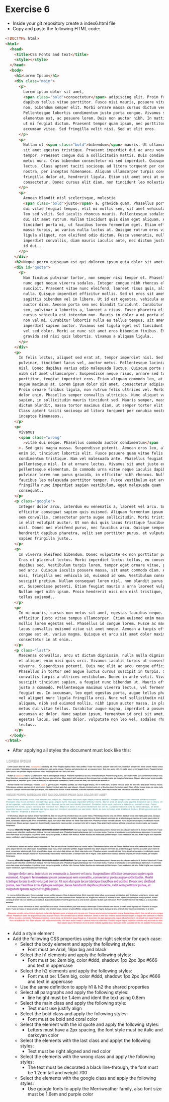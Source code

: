 # Exercise 6

- Inside your git repository create a index6.html file
- Copy and paste the following HTML code:

```html
<!DOCTYPE html>
<html>
  <head>
    <title>CSS Fonts and text</title>
    <style></style>
  </head>
  <body>
    <h1>Lorem Ipsum</h1>
    <div class="main">
      <p>
        Lorem ipsum dolor sit amet,
        <span class="bold">consectetur</span> adipiscing elit. Proin fringilla
        dapibus tellus vitae porttitor. Fusce nisi mauris, posuere vitae odio
        non, bibendum semper elit. Morbi ornare massa cursus dictum venenatis.
        Pellentesque lobortis condimentum justo porta congue. Vivamus sed
        elementum est, ac posuere lorem. Duis non auctor nibh. In mattis ipsum
        ut mi feugiat dictum. Praesent tempor quam ipsum, nec porttitor magna
        accumsan vitae. Sed fringilla velit nisi. Sed ut elit eros.
      </p>
      <p>
        Nullam ut <span class="bold">bibendum</span> mauris. Ut ullamcorper ante
        sit amet egestas tristique. Praesent imperdiet dui ac arcu venenatis
        tempor. Praesent congue dui a sollicitudin mattis. Duis condimentum
        metus nunc. Cras bibendum consectetur mi sed imperdiet. Quisque quis est
        lectus. Class aptent taciti sociosqu ad litora torquent per conubia
        nostra, per inceptos himenaeos. Aliquam ullamcorper turpis convallis,
        fringilla dolor at, hendrerit ligula. Etiam sit amet orci at odio semper
        consectetur. Donec cursus elit diam, non tincidunt leo molestie ut..
      </p>
      <p>
        Aenean blandit nisl scelerisque, molestie
        <span class="bold">justo</span> a, gravida quam. Phasellus porttitor,
        dui vitae feugiat tempus, elit mi mollis sem, sit amet vehicula turpis
        leo sed velit. Sed iaculis rhoncus mauris. Pellentesque sodales egestas
        dui sit amet rutrum. Nullam tincidunt quis diam eget aliquam. Aliquam
        tincidunt porta mi, ut faucibus lorem fermentum eget. Etiam efficitur
        massa turpis, ac varius nulla luctus at. Quisque rutrum eros vitae
        ligula aliquet, non eleifend odio dictum. Fusce venenatis, nulla sed
        imperdiet convallis, diam mauris iaculis ante, nec dictum justo tellus
        id dui..
      </p>
    </div>
    <h2>Neque porro quisquam est qui dolorem ipsum quia dolor sit amet</h2>
    <div id="quote">
      <p>
        Nam finibus pulvinar tortor, non semper nisi tempor et. Phasellus sed
        nunc eget neque viverra sodales. Integer congue nibh rhoncus eleifend
        suscipit. Praesent vitae nunc eleifend, laoreet risus quis, aliquet
        nulla. Quisque imperdiet efficitur mollis. Sed ut eros sit amet nulla
        sagittis bibendum vel in libero. Ut id est egestas, vehicula ante id,
        auctor diam. Aenean porta sem nec blandit tincidunt. Curabitur turpis
        sem, pulvinar a lobortis a, laoreet a risus. Fusce pharetra elit lorem,
        cursus vehicula est interdum non. Mauris in dolor a mi porta elementum
        non vel mi. Curabitur lobortis nulla eu tellus tempus, sit amet
        imperdiet sapien auctor. Vivamus sed ligula eget est tincidunt venenatis
        vel sed dolor. Morbi ac nunc sit amet eros bibendum finibus. Etiam
        gravida sed nisi quis lobortis. Vivamus a aliquam ligula..
      </p>
    </div>
    <p>
      In felis lectus, aliquet sed erat at, tempor imperdiet nisl. Sed non ex
      pulvinar, tincidunt lacus vel, auctor metus. Pellentesque lacinia urna
      nisl. Donec dapibus varius odio malesuada luctus. Quisque porta aliquet
      nibh sit amet ullamcorper. Suspendisse neque risus, ornare sed tortor
      porttitor, feugiat imperdiet eros. Etiam aliquam commodo leo, at lobortis
      augue maximus at. Lorem ipsum dolor sit amet, consectetur adipiscing elit.
      Proin ornare finibus ligula, non rutrum felis ultrices vel. Morbi vitae
      dolor enim. Phasellus semper convallis ultricies. Nunc aliquet varius
      sapien, in sollicitudin mauris tincidunt sed. Mauris semper, massa non
      dictum blandit, massa tortor maximus diam, ut semper tortor elit in magna.
      Class aptent taciti sociosqu ad litora torquent per conubia nostra, per
      inceptos himenaeos..
    </p>
    <p>
      Vivamus
      <span class="wrong"
        >vitae dui neque. Phasellus commodo auctor condimentum</span
      >. Sed quis magna massa. Suspendisse potenti. Aenean eros leo, aliquam sed
      enim id, tincidunt lobortis elit. Fusce posuere quam vitae felis
      condimentum tristique. Nam vel malesuada ante. Phasellus feugiat
      pellentesque nisl. In at ornare lectus. Vivamus sit amet justo eu orci
      pellentesque elementum. In commodo urna vitae neque iaculis dapibus. In
      pulvinar lorem non purus gravida, in efficitur nibh rhoncus. Nullam
      faucibus leo malesuada porttitor tempor. Fusce vestibulum est arcu. Nulla
      fringilla nunc imperdiet sapien vestibulum, eget malesuada quam
      consequat..
    </p>
    <p class="google">
      Integer dolor arcu, interdum eu venenatis a, laoreet vel arcu. Suspendisse
      efficitur consequat sapien quis euismod. Aliquam fermentum ipsum consequat
      sem convallis, consectetur porta augue sollicitudin. Morbi tristique lorem
      in elit volutpat auctor. Ut non dui quis lacus tristique faucibus sed at
      nisl. Donec nec eleifend purus, nec faucibus arcu. Quisque semper, lacus
      hendrerit dapibus pharetra, velit sem porttitor purus, et vulputate ipsum
      sapien fringilla justo..
    </p>
    <p>
      In viverra eleifend bibendum. Donec vulputate ex non porttitor posuere.
      Cras et placerat lectus. Morbi imperdiet lectus tellus, eu consequat orci
      dapibus sed. Vestibulum turpis lorem, tempor eget ornare vitae, placerat
      sed arcu. Quisque iaculis posuere massa, sit amet commodo diam. Aenean leo
      nisi, fringilla nec vehicula id, euismod id sem. Vestibulum consequat
      suscipit pretium. Nullam consequat lorem nisl, non blandit purus mollis
      ut. Suspendisse potenti. Etiam feugiat mauris a urna laoreet vulputate.
      Nullam eget nibh ipsum. Proin hendrerit nisi non nisl tristique, ut cursus
      tellus euismod..
    </p>
    <p>
      In mi mauris, cursus non metus sit amet, egestas faucibus neque. Vivamus
      efficitur justo vitae tempus ullamcorper. Etiam euismod enim mauris, at
      mollis lorem egestas vel. Phasellus id congue lorem. Fusce ac massa in
      lacus convallis euismod vitae sit amet neque. Aenean a turpis efficitur,
      congue est et, varius magna. Quisque et arcu sit amet dolor maximus
      consectetur in at enim..
    </p>
    <p class="last">
      Maecenas convallis, arcu ut dictum dignissim, nulla nulla dignissim ipsum,
      et aliquet enim nisi quis orci. Vivamus iaculis turpis ut consectetur
      viverra. Suspendisse potenti. Duis nec elit ac arcu congue efficitur.
      Phasellus in tortor sed augue luctus cursus suscipit in turpis. Sed
      convallis turpis a ultrices vestibulum. Donec in ante velit. Vivamus
      suscipit tincidunt sapien, a feugiat nunc bibendum ut. Mauris efficitur eu
      justo a commodo. Pellentesque maximus viverra lectus, vel fermentum augue
      feugiat eu. In accumsan, leo eget egestas porta, augue tellus pharetra mi,
      vel aliquet nunc ligula fringilla orci. Nunc vel sollicitudin nibh. Etiam
      aliquam, nibh sed euismod mollis, nibh ipsum auctor massa, in placerat
      metus dui vitae tellus. Curabitur augue magna, imperdiet a posuere sed,
      accumsan ac dolor. Nunc sapien ipsum, fermentum id orci sit amet, molestie
      egestas lacus. Sed quam dolor, vulputate non leo vel, sodales rhoncus
      lectus..
    </p>
  </body>
</html>
```

- After applying all styles the document must look like this:

![Ex 6](./results/ex_6.png)

![Ex 6](./results/ex_6b.png)

- Add a style element
- Add the following CSS properties using the right selector for each case:
  - Select the body element and apply the following styles:
    - Font must be Arial, 16px big and black
  - Select the h1 elements and apply the following styles:
    - Font must be: 2em big, color #ddd, shadow: 1px 2px 3px #666 and text in uppercase
  - Select the h2 elements and apply the following styles:
    - Font must be: 1.5em big, color #ddd, shadow: 1px 2px 3px #666 and text in uppercase
  - Use the same definition to apply h1 & h2 the shared properties
  - Select all paragraphs and apply the following styles:
    - line height must be 1.4em and ident the text using 0.8em
  - Select the main class and apply the following style:
    - Text must use justify align
  - Select the bold class and apply the following styles:
    - Font must be bold and coral color
  - Select the element with the id quote and apply the following styles:
    - Letters must have a 2px spacing, the font style must be italic and darkcyan color
  - Select the elements with the last class and applyt the following styles:
    - Text must be right aligned and red color
  - Select the elements with the wrong class and apply the following styles:
    - The text must be decorated a black line-through, the font must be 1.2em tall and weight 700
  - Select the elements with the google class and apply the following styles:
    - Use google fonts to apply the Merriweather family, also font size must be 1.6em and purple color
